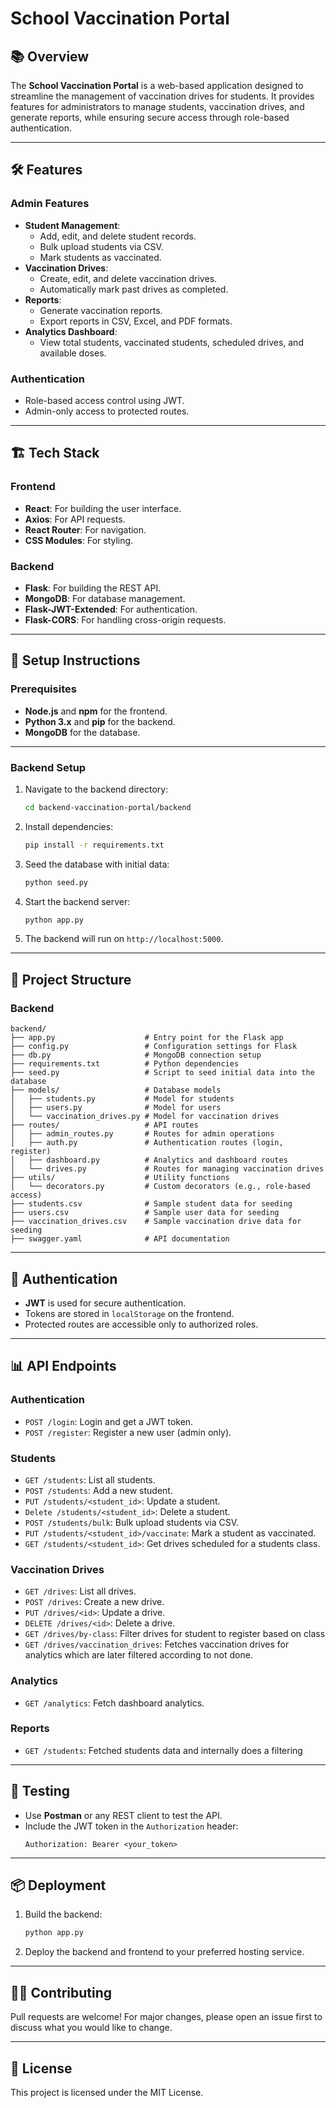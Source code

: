 # School Vaccination Portal

## 📚 Overview
The **School Vaccination Portal** is a web-based application designed to streamline the management of vaccination drives for students. It provides features for administrators to manage students, vaccination drives, and generate reports, while ensuring secure access through role-based authentication.

---

## 🛠️ Features

### **Admin Features**
- **Student Management**:
  - Add, edit, and delete student records.
  - Bulk upload students via CSV.
  - Mark students as vaccinated.
- **Vaccination Drives**:
  - Create, edit, and delete vaccination drives.
  - Automatically mark past drives as completed.
- **Reports**:
  - Generate vaccination reports.
  - Export reports in CSV, Excel, and PDF formats.
- **Analytics Dashboard**:
  - View total students, vaccinated students, scheduled drives, and available doses.

### **Authentication**
- Role-based access control using JWT.
- Admin-only access to protected routes.

---

## 🏗️ Tech Stack

### **Frontend**
- **React**: For building the user interface.
- **Axios**: For API requests.
- **React Router**: For navigation.
- **CSS Modules**: For styling.

### **Backend**
- **Flask**: For building the REST API.
- **MongoDB**: For database management.
- **Flask-JWT-Extended**: For authentication.
- **Flask-CORS**: For handling cross-origin requests.

---

## 🚀 Setup Instructions

### **Prerequisites**
- **Node.js** and **npm** for the frontend.
- **Python 3.x** and **pip** for the backend.
- **MongoDB** for the database.

---

### **Backend Setup**
1. Navigate to the backend directory:
   ```bash
   cd backend-vaccination-portal/backend
   ```
2. Install dependencies:
   ```bash
   pip install -r requirements.txt
   ```
3. Seed the database with initial data:
   ```bash
   python seed.py
   ```
4. Start the backend server:
   ```bash
   python app.py
   ```
5. The backend will run on `http://localhost:5000`.

---

## 📂 Project Structure

### **Backend**
```
backend/
├── app.py                    # Entry point for the Flask app
├── config.py                 # Configuration settings for Flask
├── db.py                     # MongoDB connection setup
├── requirements.txt          # Python dependencies
├── seed.py                   # Script to seed initial data into the database
├── models/                   # Database models
│   ├── students.py           # Model for students
│   ├── users.py              # Model for users
│   └── vaccination_drives.py # Model for vaccination drives
├── routes/                   # API routes
│   ├── admin_routes.py       # Routes for admin operations
│   ├── auth.py               # Authentication routes (login, register)
│   ├── dashboard.py          # Analytics and dashboard routes
│   └── drives.py             # Routes for managing vaccination drives
├── utils/                    # Utility functions
│   └── decorators.py         # Custom decorators (e.g., role-based access)
├── students.csv              # Sample student data for seeding
├── users.csv                 # Sample user data for seeding
├── vaccination_drives.csv    # Sample vaccination drive data for seeding
├── swagger.yaml              # API documentation

```

---

## 🔑 Authentication
- **JWT** is used for secure authentication.
- Tokens are stored in `localStorage` on the frontend.
- Protected routes are accessible only to authorized roles.

---

## 📊 API Endpoints

### **Authentication**
- `POST /login`: Login and get a JWT token.
- `POST /register`: Register a new user (admin only).

### **Students**
- `GET /students`: List all students.
- `POST /students`: Add a new student.
- `PUT /students/<student_id>`: Update a student.
- `Delete /students/<student_id>`: Delete a student.
- `POST /students/bulk`: Bulk upload students via CSV.
- `PUT /students/<student_id>/vaccinate`: Mark a student as vaccinated.
- `GET /students/<student_id>`: Get drives scheduled for a students class.

### **Vaccination Drives**
- `GET /drives`: List all drives.
- `POST /drives`: Create a new drive.
- `PUT /drives/<id>`: Update a drive.
- `DELETE /drives/<id>`: Delete a drive.
- `GET /drives/by-class`: Filter drives for student to register based on class
- `GET /drives/vaccination_drives`: Fetches vaccination drives for analytics which are later filtered according to not done.
  
### **Analytics**
- `GET /analytics`: Fetch dashboard analytics.

### **Reports**
- `GET /students`: Fetched students data and internally does a filtering

---

## 🧪 Testing
- Use **Postman** or any REST client to test the API.
- Include the JWT token in the `Authorization` header:
  ```
  Authorization: Bearer <your_token>
  ```

---

## 📦 Deployment
1. Build the backend:
   ```bash
   python app.py
   ```
2. Deploy the backend and frontend to your preferred hosting service.

---

## 🧑‍💻 Contributing
Pull requests are welcome! For major changes, please open an issue first to discuss what you would like to change.

---

## 📄 License
This project is licensed under the MIT License.
